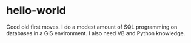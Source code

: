 # hello-world
Good old first moves.
I do a modest amount of SQL programming on databases in a GIS environment.
I also need VB and Python knowledge.

